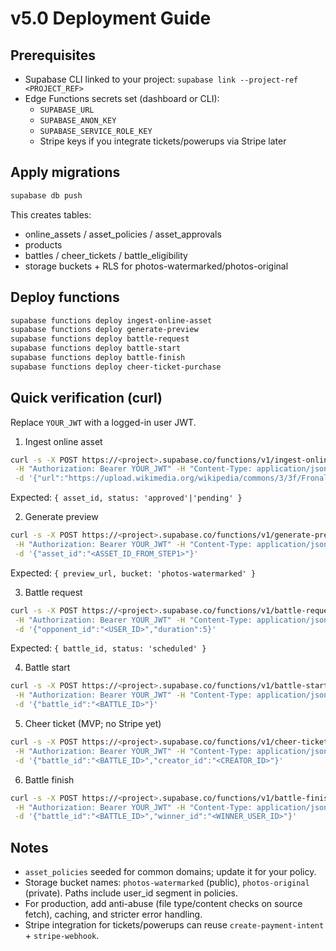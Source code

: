 # v5.0 Deployment Guide

## Prerequisites
- Supabase CLI linked to your project: `supabase link --project-ref <PROJECT_REF>`
- Edge Functions secrets set (dashboard or CLI):
  - `SUPABASE_URL`
  - `SUPABASE_ANON_KEY`
  - `SUPABASE_SERVICE_ROLE_KEY`
  - Stripe keys if you integrate tickets/powerups via Stripe later

## Apply migrations
```bash
supabase db push
```
This creates tables:
- online_assets / asset_policies / asset_approvals
- products
- battles / cheer_tickets / battle_eligibility
- storage buckets + RLS for photos-watermarked/photos-original

## Deploy functions
```bash
supabase functions deploy ingest-online-asset
supabase functions deploy generate-preview
supabase functions deploy battle-request
supabase functions deploy battle-start
supabase functions deploy battle-finish
supabase functions deploy cheer-ticket-purchase
```

## Quick verification (curl)
Replace `YOUR_JWT` with a logged-in user JWT.

1) Ingest online asset
```bash
curl -s -X POST https://<project>.supabase.co/functions/v1/ingest-online-asset \
 -H "Authorization: Bearer YOUR_JWT" -H "Content-Type: application/json" \
 -d '{"url":"https://upload.wikimedia.org/wikipedia/commons/3/3f/Fronalpstock_big.jpg"}'
```
Expected: `{ asset_id, status: 'approved'|'pending' }`

2) Generate preview
```bash
curl -s -X POST https://<project>.supabase.co/functions/v1/generate-preview \
 -H "Authorization: Bearer YOUR_JWT" -H "Content-Type: application/json" \
 -d '{"asset_id":"<ASSET_ID_FROM_STEP1>"}'
```
Expected: `{ preview_url, bucket: 'photos-watermarked' }`

3) Battle request
```bash
curl -s -X POST https://<project>.supabase.co/functions/v1/battle-request \
 -H "Authorization: Bearer YOUR_JWT" -H "Content-Type: application/json" \
 -d '{"opponent_id":"<USER_ID>","duration":5}'
```
Expected: `{ battle_id, status: 'scheduled' }`

4) Battle start
```bash
curl -s -X POST https://<project>.supabase.co/functions/v1/battle-start \
 -H "Authorization: Bearer YOUR_JWT" -H "Content-Type: application/json" \
 -d '{"battle_id":"<BATTLE_ID>"}'
```

5) Cheer ticket (MVP; no Stripe yet)
```bash
curl -s -X POST https://<project>.supabase.co/functions/v1/cheer-ticket-purchase \
 -H "Authorization: Bearer YOUR_JWT" -H "Content-Type: application/json" \
 -d '{"battle_id":"<BATTLE_ID>","creator_id":"<CREATOR_ID>"}'
```

6) Battle finish
```bash
curl -s -X POST https://<project>.supabase.co/functions/v1/battle-finish \
 -H "Authorization: Bearer YOUR_JWT" -H "Content-Type: application/json" \
 -d '{"battle_id":"<BATTLE_ID>","winner_id":"<WINNER_USER_ID>"}'
```

## Notes
- `asset_policies` seeded for common domains; update it for your policy.
- Storage bucket names: `photos-watermarked` (public), `photos-original` (private). Paths include user_id segment in policies.
- For production, add anti-abuse (file type/content checks on source fetch), caching, and stricter error handling.
- Stripe integration for tickets/powerups can reuse `create-payment-intent` + `stripe-webhook`.

